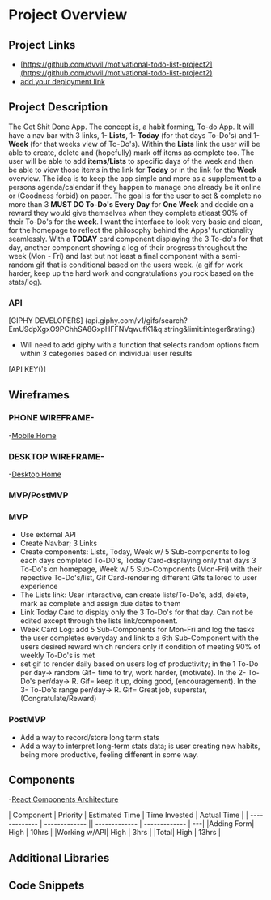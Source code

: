 # Project Overview

## Project Links

- [https://github.com/dvvill/motivational-todo-list-project2](https://github.com/dvvill/motivational-todo-list-project2)
- [add your deployment link]()

## Project Description
The Get Shit Done App. The concept is, a habit forming, To-do App.  It will have a nav bar with 3 links, 1- **Lists**, 1- **Today** (for that days To-Do's) and 
1- **Week** (for that weeks view of To-Do's).  Within the **Lists** link the user will be able to create, delete and (hopefully) mark off items as complete too. The
user will be able to add **items/Lists** to specific days of the week and then be able to view those items in the link for **Today** or in the link for the **Week** 
overview. The idea is to keep the app simple and more as a supplement to a persons agenda/calendar if they happen to manage one already be it online or (Goodness 
forbid) on paper. The goal is for the user to set & complete no more than 3 **MUST DO To-Do's Every Day** for **One Week** and decide on a reward they would give 
themselves when they complete atleast 90% of their To-Do's for the **week**. I want the interface to look very basic and clean, for the homepage to reflect the 
philosophy behind the Apps' functionality seamlessly.  With a **TODAY** card component displaying the 3 To-do's for that day, another component showing
a log of their progress throughout the week (Mon - Fri) and last but not least a final component with a semi-random gif that is conditional based on the users week.
(a gif for work harder, keep up the hard work and congratulations you rock based on the stats/log).


### API

[GIPHY DEVELOPERS] (api.giphy.com/v1/gifs/search?EmU9dpXgxO9PChhSA8GxpHFFNVqwufK1&q:string&limit:integer&rating:)
* Will need to add giphy with a function that selects random options from within 3 categories based on individual user results

[API KEY()]

## Wireframes

### PHONE WIREFRAME- 

-[Mobile Home](https://res.cloudinary.com/dvvill/image/upload/v1635845597/SEI-Project-2-Phone-View_eiv2ko.png)

### DESKTOP WIREFRAME-

-[Desktop Home](https://res.cloudinary.com/dvvill/image/upload/v1635878600/SEI-PROJECT_2-DESKTOP-VIEW_ripn1q.png)

### MVP/PostMVP

### MVP

* Use external API
* Create Navbar; 3 Links 
* Create components: Lists, Today, Week w/ 5 Sub-components to log each days completed To-D0's, Today Card-displaying only that days 3 To-Do's on homepage,
 Week w/ 5 Sub-Components (Mon-Fri) with their repective To-Do's/list, Gif Card-rendering different Gifs tailored to user experience
* The Lists link: User interactive, can create lists/To-Do's, add, delete, mark as complete and assign due dates to them
* Link Today Card to display only the 3 To-Do's for that day. Can not be edited except through the lists link/component.
* Week Card Log: add 5 Sub-Components for Mon-Fri and log the tasks the user completes everyday and link to a 6th Sub-Component with the 
  users desired reward which renders only if condition of meeting 90% of weekly To-Do's is met
* set gif to render daily based on users log of productivity; in the 1 To-Do per day-> random Gif= time to try, work harder, (motivate). In the 2- To-Do's 
  per/day-> R. Gif= keep it up, doing good, (encouragement). In the 3- To-Do's range per/day-> R. Gif= Great job, superstar, (Congratulate/Reward)


### PostMVP

* Add a way to record/store long term stats 
* Add a way to interpret long-term stats data; is user creating new habits, being more productive, feeling different in some way.



## Components

-[React Components Architecture](https://res.cloudinary.com/dvvill/image/upload/v1635893639/SEI-PROJECT2-COMPONENTS-ARCHITECTURE-VIEW_uwspb4.png)


|  Component | Priority | Estimated Time | Time Invested | Actual Time |
| ------------- | ------------- || ------------- | ------------- | ---|
|Adding Form| High | 10hrs |
|Working w/API| High | 3hrs |
|Total|       High |  13hrs |

## Additional Libraries

## Code Snippets

